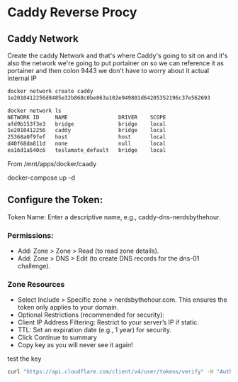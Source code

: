 # Caddy Reverse Procy

## Caddy Network

Create the caddy Network and that's where Caddy's going to sit on and it's also the network we're going to put portainer on so we can reference it as portainer and then colon 9443 we don't have to worry about it actual internal IP

``` bash
docker network create caddy
1e2010412256d8485e32b868c0be863a102e949801d64205352196c37e562693

docker network ls
NETWORK ID     NAME                DRIVER    SCOPE
afd9b153f3e3   bridge              bridge    local
1e2010412256   caddy               bridge    local
25368a0f9fef   host                host      local
d40f68da811d   none                null      local
ea16d1a540c6   teslamate_default   bridge    local

```

From /mnt/apps/docker/caady

docker-compose up -d



## Configure the Token:

Token Name: Enter a descriptive name, e.g., caddy-dns-nerdsbythehour.

### Permissions:

- Add: Zone > Zone > Read (to read zone details).
- Add: Zone > DNS > Edit (to create DNS records for the dns-01 challenge).

### Zone Resources

- Select Include > Specific zone > nerdsbythehour.com. This ensures the token only applies to your domain.
- Optional Restrictions (recommended for security):
- Client IP Address Filtering: Restrict to your server’s IP if static.
- TTL: Set an expiration date (e.g., 1 year) for security.
- Click Continue to summary
- Copy key as you will never see it again!

test the key
``` bash
curl "https://api.cloudflare.com/client/v4/user/tokens/verify" -H "Authorization: Bearer YourVerySecretToken"
```